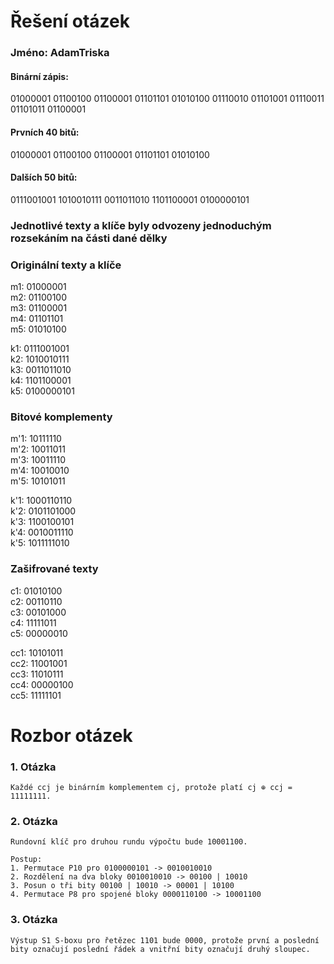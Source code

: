 # Řešení otázek
### Jméno: AdamTriska
#### Binární zápis:  
01000001 01100100 01100001 01101101 01010100 01110010 01101001 01110011 01101011 01100001

#### Prvních 40 bitů:  
01000001 01100100 01100001 01101101 01010100
#### Dalších 50 bitů:
0111001001 1010010111 0011011010 1101100001 0100000101

### Jednotlivé texty a klíče byly odvozeny jednoduchým rozsekáním na části dané dělky

### Originální texty a klíče

m1: 01000001  
m2: 01100100  
m3: 01100001  
m4: 01101101  
m5: 01010100  

k1: 0111001001  
k2: 1010010111  
k3: 0011011010  
k4: 1101100001  
k5: 0100000101

### Bitové komplementy

m'1: 10111110  
m'2: 10011011  
m'3: 10011110  
m'4: 10010010  
m'5: 10101011  

k'1: 1000110110  
k'2: 0101101000  
k'3: 1100100101  
k'4: 0010011110  
k'5: 1011111010

### Zašifrované texty

c1: 01010100  
c2: 00110110  
c3: 00101000  
c4: 11111011  
c5: 00000010  

cc1: 10101011  
cc2: 11001001  
cc3: 11010111  
cc4: 00000100  
cc5: 11111101

# Rozbor otázek

### 1. Otázka
    Každé ccj je binárním komplementem cj, protože platí cj ⊕ ccj = 11111111.

### 2. Otázka
    Rundovní klíč pro druhou rundu výpočtu bude 10001100. 
    
    Postup:
    1. Permutace P10 pro 0100000101 -> 0010010010
    2. Rozdělení na dva bloky 0010010010 -> 00100 | 10010
    3. Posun o tři bity 00100 | 10010 -> 00001 | 10100
    4. Permutace P8 pro spojené bloky 0000110100 -> 10001100

### 3. Otázka
    Výstup S1 S-boxu pro řetězec 1101 bude 0000, protože první a poslední bity označují poslední řádek a vnitřní bity označují druhý sloupec.